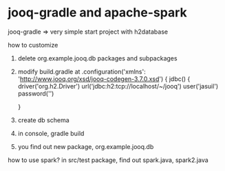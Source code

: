 # jooq-gradle and apache-spark
jooq-gradle => very simple start project with h2database

how to customize
1. delete org.example.jooq.db packages and subpackages
2. modify build.gradle at
.configuration('xmlns': 'http://www.jooq.org/xsd/jooq-codegen-3.7.0.xsd') {
    jdbc() {
       driver('org.h2.Driver')
        url('jdbc:h2:tcp://localhost/~/jooq')
        user('jasuil')
        password('')
        
    }
3. create db schema
4. in console, gradle build
5. you find out new package, org.example.jooq.db


how to use spark?
in src/test package, find out spark.java, spark2.java
